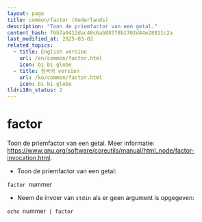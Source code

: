 ```yaml
---
layout: page
title: common/factor (Nederlands)
description: "Toon de priemfactor van een getal."
content_hash: f6b7a9412dac48c6ab88778b1702d44e28811c2a
last_modified_at: 2025-03-02
related_topics:
  - title: English version
    url: /en/common/factor.html
    icon: bi bi-globe
  - title: 한국어 version
    url: /ko/common/factor.html
    icon: bi bi-globe
tldri18n_status: 2
---
```

# factor

Toon de priemfactor van een getal.
Meer informatie: <https://www.gnu.org/software/coreutils/manual/html_node/factor-invocation.html>.

- Toon de priemfactor van een getal:

`factor `<span class="tldr-var badge badge-pill bg-dark-lm bg-white-dm text-white-lm text-dark-dm font-weight-bold">nummer</span>

- Neem de invoer van `stdin` als er geen argument is opgegeven:

`echo `<span class="tldr-var badge badge-pill bg-dark-lm bg-white-dm text-white-lm text-dark-dm font-weight-bold">nummer</span>` | factor`
